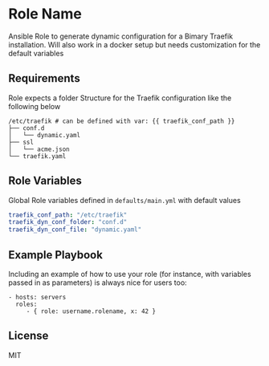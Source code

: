 # Role Name

Ansible Role to generate dynamic configuration for a Bimary Traefik installation. Will also work in a docker setup but needs customization for the default variables

## Requirements

Role expects a folder Structure for the Traefik configuration like the following below

```shell
/etc/traefik # can be defined with var: {{ traefik_conf_path }}
├── conf.d
│   └── dynamic.yaml
├── ssl
│   └── acme.json
└── traefik.yaml
```

## Role Variables

Global Role variables defined in `defaults/main.yml` with default values

```yaml
traefik_conf_path: "/etc/traefik"
traefik_dyn_conf_folder: "conf.d"
traefik_dyn_conf_file: "dynamic.yaml"
```

## Example Playbook

Including an example of how to use your role (for instance, with variables passed in as parameters) is always nice for users too:

    - hosts: servers
      roles:
         - { role: username.rolename, x: 42 }

## License

MIT
